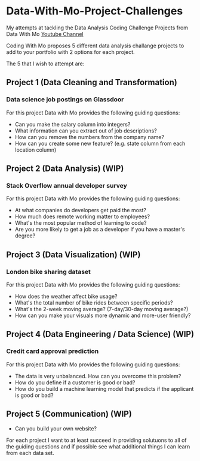 # Data-With-Mo-Project-Challenges
My attempts at tackling the Data Analysis Coding Challenge Projects from Data With Mo [Youtube Channel](https://www.youtube.com/watch?v=wObV_hwu2QM)

Coding With Mo proposes 5 different data analysis challange projects to add to your portfolio with 2 options for each project.

The 5 that I wish to attempt are:

## Project 1 (Data Cleaning and Transformation) 
### Data science job postings on Glassdoor

For this project Data with Mo provides the following guiding questions:

- Can you make the salary column into integers?
- What information can you extract out of job descriptions?
- How can you remove the numbers from the company name?
- How can you create some new feature? (e.g. state column from each location column)


## Project 2 (Data Analysis) (WIP)
### Stack Overflow annual developer survey

For this project Data with Mo provides the following guiding questions:

- At what companies do developers get paid the most?
- How much does remote working matter to employees?
- What's the most popular method of learning to code?
- Are you more likely to get a job as a developer if you have a master's degree?

## Project 3 (Data Visualization) (WIP)
### London bike sharing dataset

For this project Data with Mo provides the following guiding questions:

- How does the weather affect bike usage?
- What's the total number of bike rides between specific periods?
- What's the 2-week moving average? (7-day/30-day moving average?)
- How can you make your visuals more dynamic and more-user friendly?

## Project 4 (Data Engineering / Data Science) (WIP)
### Credit card approval prediction

For this project Data with Mo provides the following guiding questions:

- The data is very unbalanced. How can you overcome this problem?
- How do you define if a customer is good or bad?
- How do you build a machine learning model that predicts if the applicant is good or bad?

## Project 5 (Communication) (WIP)

- Can you build your own website? 


For each project I want to at least succeed in providing solutuons to all of the guiding questions and if possible see what additional things I can learn from each data set.
